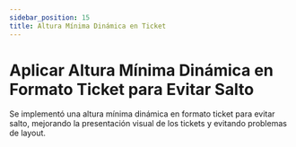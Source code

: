 ```yaml
---
sidebar_position: 15
title: Altura Mínima Dinámica en Ticket
---
```


# Aplicar Altura Mínima Dinámica en Formato Ticket para Evitar Salto

Se implementó una altura mínima dinámica en formato ticket para evitar salto, mejorando la presentación visual de los tickets y evitando problemas de layout.
